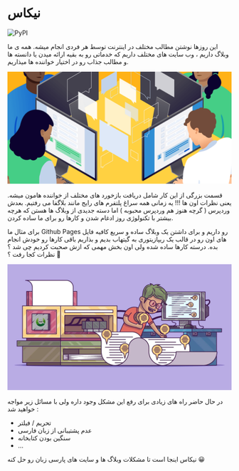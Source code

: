 # نیکاس

![PyPI](https://img.shields.io/pypi/v/nikas?label=Version)

این روزها نوشتن مطالب مختلف در اینترنت توسط هر فردی انجام میشه. همه ی ما وبلاگ داریم ، وب سایت های مختلف داریم که خدماتی رو به بقیه ارائه میدن یا دانسته ها و مطالب جذاب رو در اختیار خواننده ها میذاریم.

![comments](../images/comments.png)

قسمت بزرگی از این کار شامل دریافت بازخورد های مختلف از خواننده هامون میشه. یعنی نظرات اون ها !!! یه زمانی همه سراغ پلتفرم های رایج مانند بلاگفا می رفتیم. بعدش وردپرس ( گرچه هنوز هم وردپرس محبوبه ) اما دسته جدیدی از وبلاگ ها هستن که هرچه بیشتر با تکنولوژی روز ادغام شدن و کارها رو برای ما ساده کردن.

برای مثال ما Github Pages رو داریم و برای داشتن یک وبلاگ ساده و سریع کافیه فایل های اون رو در قالب یک ریپازیتوری به گیتهاب بدیم و بذاریم باقی کارها رو خودش انجام بده. درسته کارها ساده شده ولی اون بخش مهمی که ازش صحبت کردیم چی شد ؟ نظرات کجا رفت ؟ 🤔

![comments](../images/comments.jpg)

در حال حاضر راه های زیادی برای رفع این مشکل وجود داره ولی با مسائل زیر مواجه خواهید شد :

-   تحریم / فیلتر
-   عدم پشتیبانی از زبان فارسی
-   سنگین بودن کتابخانه
-   ...

نیکاس اینجا است تا مشکلات وبلاگ ها و سایت های پارسی زبان رو حل کنه 😀
